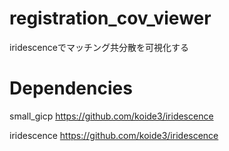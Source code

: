 # registration_cov_viewer
iridescenceでマッチング共分散を可視化する

# Dependencies
small_gicp https://github.com/koide3/iridescence

iridescence https://github.com/koide3/iridescence

